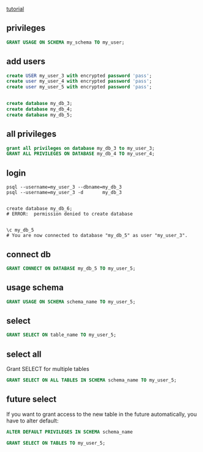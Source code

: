 [tutorial](https://www.postgresqltutorial.com/postgresql-administration/postgresql-grant/)



## privileges
```sql
GRANT USAGE ON SCHEMA my_schema TO my_user;
```


## add users
```sql
create USER my_user_3 with encrypted password 'pass';
create user my_user_4 with encrypted password 'pass';
create user my_user_5 with encrypted password 'pass';


create database my_db_3;
create database my_db_4;
create database my_db_5;
```


## all privileges
```sql
grant all privileges on database my_db_3 to my_user_3;
GRANT ALL PRIVILEGES ON DATABASE my_db_4 TO my_user_4;
```


## login
```t
psql --username=my_user_3 --dbname=my_db_3
psql --username=my_user_3 -d       my_db_3


create database my_db_6;
# ERROR:  permission denied to create database


\c my_db_5
# You are now connected to database "my_db_5" as user "my_user_3".
```


## connect db
```sql
GRANT CONNECT ON DATABASE my_db_5 TO my_user_5;
```


## usage schema
```sql
GRANT USAGE ON SCHEMA schema_name TO my_user_5;
```


## select
```sql
GRANT SELECT ON table_name TO my_user_5;
```


## select all
Grant SELECT for multiple tables
```sql
GRANT SELECT ON ALL TABLES IN SCHEMA schema_name TO my_user_5;
```


## future select
If you want to grant access to the new table in the future automatically, you have to alter default:
```sql
ALTER DEFAULT PRIVILEGES IN SCHEMA schema_name

GRANT SELECT ON TABLES TO my_user_5;
```
